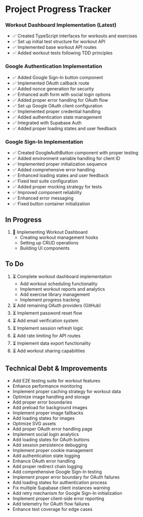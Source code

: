 # Project Progress Tracker

### Workout Dashboard Implementation (Latest)
- ✅ Created TypeScript interfaces for workouts and exercises
- ✅ Set up initial test structure for workout API
- ✅ Implemented base workout API routes
- ✅ Added workout tests following TDD principles

### Google Authentication Implementation
- ✅ Added Google Sign-In button component
- ✅ Implemented OAuth callback route
- ✅ Added nonce generation for security
- ✅ Enhanced auth form with social login options
- ✅ Added proper error handling for OAuth flow
- ✅ Set up Google OAuth client configuration
- ✅ Implemented proper credential handling
- ✅ Added authentication state management
- ✅ Integrated with Supabase Auth
- ✅ Added proper loading states and user feedback

### Google Sign-In Implementation
- ✅ Created GoogleAuthButton component with proper testing
- ✅ Added environment variable handling for client ID
- ✅ Implemented proper initialization sequence
- ✅ Added comprehensive error handling
- ✅ Enhanced loading states and user feedback
- ✅ Fixed test suite configuration
- ✅ Added proper mocking strategy for tests
- ✅ Improved component reliability
- ✅ Enhanced error messaging
- ✅ Fixed button container initialization

## In Progress
1. 🔄 Implementing Workout Dashboard
   - Creating workout management hooks
   - Setting up CRUD operations
   - Building UI components

## To Do
1. ⏳ Complete workout dashboard implementation
   - Add workout scheduling functionality
   - Implement workout reports and analytics
   - Add exercise library management
   - Implement progress tracking
2. ⏳ Add remaining OAuth providers (GitHub)
3. ⏳ Implement password reset flow
4. ⏳ Add email verification system
5. ⏳ Implement session refresh logic
6. ⏳ Add rate limiting for API routes
7. ⏳ Implement data export functionality
8. ⏳ Add workout sharing capabilities

## Technical Debt & Improvements
- Add E2E testing suite for workout features
- Enhance performance monitoring
- Implement proper caching strategy for workout data
- Optimize image handling and storage
- Add proper error boundaries
- Add preload for background images
- Implement proper image fallbacks
- Add loading states for images
- Optimize SVG assets
- Add proper OAuth error handling page
- Implement social login analytics
- Add loading states for OAuth buttons
- Add session persistence debugging
- Implement proper cookie management
- Add authentication state logging
- Enhance OAuth error handling
- Add proper redirect chain logging
- Add comprehensive Google Sign-In testing
- Implement proper error boundary for OAuth failures
- Add loading states for authentication process
- Fix multiple Supabase client instances warning
- Add retry mechanism for Google Sign-In initialization
- Implement proper client-side error reporting
- Add telemetry for OAuth flow failures
- Enhance test coverage for edge cases